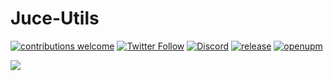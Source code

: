 # Juce-Utils

[![contributions welcome](https://img.shields.io/badge/contributions-welcome-brightgreen.svg?style=flat)](https://github.com/Juce-Assets/Juce-Utils/issues)
[![Twitter Follow](https://img.shields.io/badge/twitter-%406uillem-blue.svg?style=flat&label=Follow)](https://twitter.com/6uillem)
[![Discord](https://img.shields.io/discord/768962092296044614.svg)](https://discord.gg/dbG7zKA)
[![release](https://img.shields.io/github/release/Juce-Assets/Juce-Utils.svg)](https://github.com/Juce-Assets/Juce-Utils/releases/latest)
[![openupm](https://img.shields.io/npm/v/com.juce.utils?label=openupm&registry_uri=https://package.openupm.com)](https://openupm.com/packages/com.juce.utils/)

![](https://github.com/Juce-Assets/Juce-Utils/blob/develop/Misc/Logo.png)

